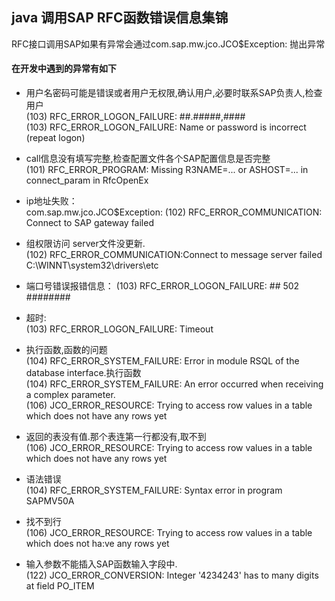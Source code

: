 ## java 调用SAP RFC函数错误信息集锦

  RFC接口调用SAP如果有异常会通过com.sap.mw.jco.JCO$Exception: 抛出异常  

#### 在开发中遇到的异常有如下 
 
  - 用户名密码可能是错误或者用户无权限,确认用户,必要时联系SAP负责人,检查用户  
(103) RFC_ERROR_LOGON_FAILURE: ##.#####,####  
(103) RFC_ERROR_LOGON_FAILURE: Name or password is incorrect (repeat logon)  

  - call信息没有填写完整,检查配置文件各个SAP配置信息是否完整  
(101) RFC_ERROR_PROGRAM: Missing R3NAME=... or ASHOST=... in connect_param in RfcOpenEx  

  - ip地址失败：  
com.sap.mw.jco.JCO$Exception: (102) RFC_ERROR_COMMUNICATION: Connect to SAP gateway failed  

  - 组权限访问 server文件没更新.  
(102) RFC_ERROR_COMMUNICATION:Connect to message server failed  
C:\WINNT\system32\drivers\etc  

  - 端口号错误报错信息：
(103) RFC_ERROR_LOGON_FAILURE: ## 502 ########  

  - 超时:  
(103) RFC_ERROR_LOGON_FAILURE: Timeout  

  - 执行函数,函数的问题  
(104) RFC_ERROR_SYSTEM_FAILURE: Error in module RSQL of the database interface.执行函数  
(104) RFC_ERROR_SYSTEM_FAILURE: An error occurred when receiving a complex parameter.  
(106) JCO_ERROR_RESOURCE: Trying to access row values in a table which does not have any rows yet  

  - 返回的表没有值.那个表连第一行都没有,取不到  
(106) JCO_ERROR_RESOURCE: Trying to access row values in a table which does not have any rows yet  

  - 语法错误  
(104) RFC_ERROR_SYSTEM_FAILURE: Syntax error in program SAPMV50A  

  - 找不到行  
(106) JCO_ERROR_RESOURCE: Trying to access row values in a table which does not ha:ve any rows yet  

  - 输入参数不能插入SAP函数输入字段中.  
(122) JCO_ERROR_CONVERSION: Integer '4234243' has to many digits at field PO_ITEM  